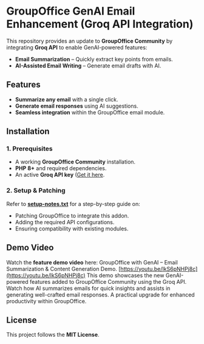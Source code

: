 # GroupOffice GenAI Email Enhancement (Groq API Integration)  

This repository provides an update to **GroupOffice Community** by integrating **Groq API** to enable GenAI-powered features:  

- **Email Summarization** – Quickly extract key points from emails.  
- **AI-Assisted Email Writing** – Generate email drafts with AI.  

## Features  

- **Summarize any email** with a single click.  
- **Generate email responses** using AI suggestions.  
- **Seamless integration** within the GroupOffice email module.  

## Installation  

### 1. Prerequisites  
- A working **GroupOffice Community** installation.  
- **PHP 8+** and required dependencies.  
- An active **Groq API key** ([Get it here](https://groq.com/).  

### 2. Setup & Patching  

Refer to **[setup-notes.txt](setup-notes.txt)** for a step-by-step guide on:  
- Patching GroupOffice to integrate this addon.  
- Adding the required API configurations.  
- Ensuring compatibility with existing modules.  

## Demo  Video

Watch the **feature demo video** here: 
GroupOffice with GenAI – Email Summarization & Content Generation Demo.
[https://youtu.be/IkS6pNHPj8c](https://youtu.be/IkS6pNHPj8c)
This demo showcases the new GenAI-powered features added to GroupOffice Community using the Groq API. 
Watch how AI summarizes emails for quick insights and assists in generating well-crafted email responses. 
A practical upgrade for enhanced productivity within GroupOffice.

## License  

This project follows the **MIT License**.  

